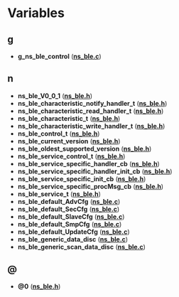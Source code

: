 
# Variables



## g

* **g\_ns\_ble\_control** ([**ns\_ble.c**](ns__ble_8c.md))


## n

* **ns\_ble\_V0\_0\_1** ([**ns\_ble.h**](ns__ble_8h.md))
* **ns\_ble\_characteristic\_notify\_handler\_t** ([**ns\_ble.h**](ns__ble_8h.md))
* **ns\_ble\_characteristic\_read\_handler\_t** ([**ns\_ble.h**](ns__ble_8h.md))
* **ns\_ble\_characteristic\_t** ([**ns\_ble.h**](ns__ble_8h.md))
* **ns\_ble\_characteristic\_write\_handler\_t** ([**ns\_ble.h**](ns__ble_8h.md))
* **ns\_ble\_control\_t** ([**ns\_ble.h**](ns__ble_8h.md))
* **ns\_ble\_current\_version** ([**ns\_ble.h**](ns__ble_8h.md))
* **ns\_ble\_oldest\_supported\_version** ([**ns\_ble.h**](ns__ble_8h.md))
* **ns\_ble\_service\_control\_t** ([**ns\_ble.h**](ns__ble_8h.md))
* **ns\_ble\_service\_specific\_handler\_cb** ([**ns\_ble.h**](ns__ble_8h.md))
* **ns\_ble\_service\_specific\_handler\_init\_cb** ([**ns\_ble.h**](ns__ble_8h.md))
* **ns\_ble\_service\_specific\_init\_cb** ([**ns\_ble.h**](ns__ble_8h.md))
* **ns\_ble\_service\_specific\_procMsg\_cb** ([**ns\_ble.h**](ns__ble_8h.md))
* **ns\_ble\_service\_t** ([**ns\_ble.h**](ns__ble_8h.md))
* **ns\_ble\_default\_AdvCfg** ([**ns\_ble.c**](ns__ble_8c.md))
* **ns\_ble\_default\_SecCfg** ([**ns\_ble.c**](ns__ble_8c.md))
* **ns\_ble\_default\_SlaveCfg** ([**ns\_ble.c**](ns__ble_8c.md))
* **ns\_ble\_default\_SmpCfg** ([**ns\_ble.c**](ns__ble_8c.md))
* **ns\_ble\_default\_UpdateCfg** ([**ns\_ble.c**](ns__ble_8c.md))
* **ns\_ble\_generic\_data\_disc** ([**ns\_ble.c**](ns__ble_8c.md))
* **ns\_ble\_generic\_scan\_data\_disc** ([**ns\_ble.c**](ns__ble_8c.md))


## @

* **@0** ([**ns\_ble.h**](ns__ble_8h.md))




